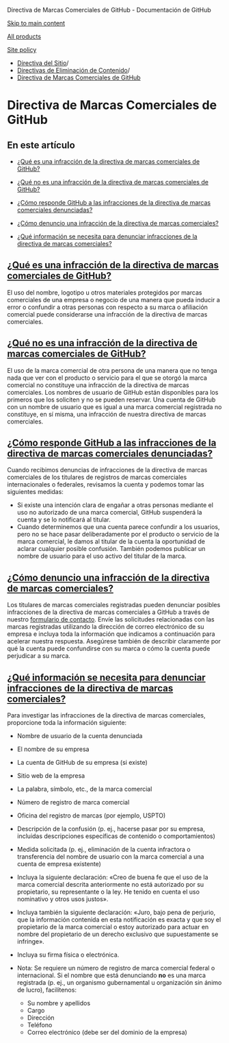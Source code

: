 Directiva de Marcas Comerciales de GitHub - Documentación de GitHub

[Skip to main content](#main-content)

[All products](/es)

[Site policy](/site-policy)

* [Directiva del Sitio](/es/site-policy)/
* [Directivas de Eliminación de Contenido](/es/site-policy/content-removal-policies)/
* [Directiva de Marcas Comerciales de GitHub](/es/site-policy/content-removal-policies/github-trademark-policy)

Directiva de Marcas Comerciales de GitHub
==========

En este artículo
----------

* [¿Qué es una infracción de la directiva de marcas comerciales de GitHub?](#what-is-a-github-trademark-policy-violation)

* [¿Qué no es una infracción de la directiva de marcas comerciales de GitHub?](#what-is-not-a-github-trademark-policy-violation)

* [¿Cómo responde GitHub a las infracciones de la directiva de marcas comerciales denunciadas?](#how-does-github-respond-to-reported-trademark-policy-violations)

* [¿Cómo denuncio una infracción de la directiva de marcas comerciales?](#how-do-i-report-a-trademark-policy-violation)

* [¿Qué información se necesita para denunciar infracciones de la directiva de marcas comerciales?](#what-information-is-required-when-reporting-trademark-policy-violations)

[¿Qué es una infracción de la directiva de marcas comerciales de GitHub?](#what-is-a-github-trademark-policy-violation)
----------

El uso del nombre, logotipo u otros materiales protegidos por marcas comerciales de una empresa o negocio de una manera que pueda inducir a error o confundir a otras personas con respecto a su marca o afiliación comercial puede considerarse una infracción de la directiva de marcas comerciales.

[¿Qué no es una infracción de la directiva de marcas comerciales de GitHub?](#what-is-not-a-github-trademark-policy-violation)
----------

El uso de la marca comercial de otra persona de una manera que no tenga nada que ver con el producto o servicio para el que se otorgó la marca comercial no constituye una infracción de la directiva de marcas comerciales. Los nombres de usuario de GitHub están disponibles para los primeros que los soliciten y no se pueden reservar. Una cuenta de GitHub con un nombre de usuario que es igual a una marca comercial registrada no constituye, en sí misma, una infracción de nuestra directiva de marcas comerciales.

[¿Cómo responde GitHub a las infracciones de la directiva de marcas comerciales denunciadas?](#how-does-github-respond-to-reported-trademark-policy-violations)
----------

Cuando recibimos denuncias de infracciones de la directiva de marcas comerciales de los titulares de registros de marcas comerciales internacionales o federales, revisamos la cuenta y podemos tomar las siguientes medidas:

* Si existe una intención clara de engañar a otras personas mediante el uso no autorizado de una marca comercial, GitHub suspenderá la cuenta y se lo notificará al titular.
* Cuando determinemos que una cuenta parece confundir a los usuarios, pero no se hace pasar deliberadamente por el producto o servicio de la marca comercial, le damos al titular de la cuenta la oportunidad de aclarar cualquier posible confusión. También podemos publicar un nombre de usuario para el uso activo del titular de la marca.

[¿Cómo denuncio una infracción de la directiva de marcas comerciales?](#how-do-i-report-a-trademark-policy-violation)
----------

Los titulares de marcas comerciales registradas pueden denunciar posibles infracciones de la directiva de marcas comerciales a GitHub a través de nuestro [formulario de contacto](https://support.github.com/contact?tags=docs-trademark). Envíe las solicitudes relacionadas con las marcas registradas utilizando la dirección de correo electrónico de su empresa e incluya toda la información que indicamos a continuación para acelerar nuestra respuesta. Asegúrese también de describir claramente por qué la cuenta puede confundirse con su marca o cómo la cuenta puede perjudicar a su marca.

[¿Qué información se necesita para denunciar infracciones de la directiva de marcas comerciales?](#what-information-is-required-when-reporting-trademark-policy-violations)
----------

Para investigar las infracciones de la directiva de marcas comerciales, proporcione toda la información siguiente:

* Nombre de usuario de la cuenta denunciada

* El nombre de su empresa

* La cuenta de GitHub de su empresa (si existe)

* Sitio web de la empresa

* La palabra, símbolo, etc., de la marca comercial

* Número de registro de marca comercial

* Oficina del registro de marcas (por ejemplo, USPTO)

* Descripción de la confusión (p. ej., hacerse pasar por su empresa, incluidas descripciones específicas de contenido o comportamientos)

* Medida solicitada (p. ej., eliminación de la cuenta infractora o transferencia del nombre de usuario con la marca comercial a una cuenta de empresa existente)

* Incluya la siguiente declaración: «Creo de buena fe que el uso de la marca comercial descrita anteriormente no está autorizado por su propietario, su representante o la ley. He tenido en cuenta el uso nominativo y otros usos justos».

* Incluya también la siguiente declaración: «Juro, bajo pena de perjurio, que la información contenida en esta notificación es exacta y que soy el propietario de la marca comercial o estoy autorizado para actuar en nombre del propietario de un derecho exclusivo que supuestamente se infringe».

* Incluya su firma física o electrónica.

* Nota: Se requiere un número de registro de marca comercial federal o internacional. Si el nombre que está denunciando **no** es una marca registrada (p. ej., un organismo gubernamental u organización sin ánimo de lucro), facilítenos:

  * Su nombre y apellidos
  * Cargo
  * Dirección
  * Teléfono
  * Correo electrónico (debe ser del dominio de la empresa)
